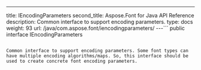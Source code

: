 ---
title: IEncodingParameters
second_title: Aspose.Font for Java API Reference
description: Common interface to support encoding parameters.
type: docs
weight: 93
url: /java/com.aspose.font/iencodingparameters/
---```
public interface IEncodingParameters
```

Common interface to support encoding parameters. Some font types can have multiple encoding algorithms/maps. So, this interface should be used to create concrete font encoding parameters.

